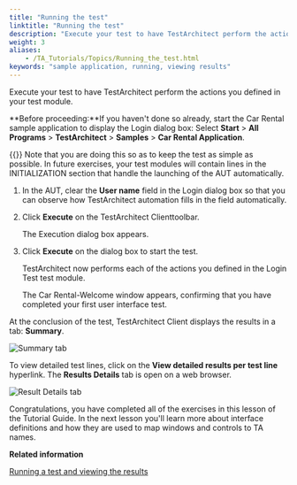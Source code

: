 ```yaml
--- 
title: "Running the test"
linktitle: "Running the test"
description: "Execute your test to have TestArchitect perform the actions you defined in your test module."
weight: 3
aliases: 
    - /TA_Tutorials/Topics/Running_the_test.html
keywords: "sample application, running, viewing results"
---
```


Execute your test to have TestArchitect perform the actions you defined in your test module.

**Before proceeding:**If you haven't done so already, start the Car Rental sample application to display the Login dialog box: Select **Start** \> **All Programs** \> **TestArchitect** \> **Samples** \> **Car Rental Application**.

{{<note>}} Note that you are doing this so as to keep the test as simple as possible. In future exercises, your test modules will contain lines in the INITIALIZATION section that handle the launching of the AUT automatically.

1.  In the AUT, clear the **User name** field in the Login dialog box so that you can observe how TestArchitect automation fills in the field automatically.

2.  Click **Execute** on the TestArchitect Clienttoolbar.

    The Execution dialog box appears.

3.  Click **Execute** on the dialog box to start the test.

    TestArchitect now performs each of the actions you defined in the Login Test test module.

    The Car Rental-Welcome window appears, confirming that you have completed your first user interface test.


At the conclusion of the test, TestArchitect Client displays the results in a tab: **Summary**.

![](/images/TA_Tutorials/Images/tut.Interfacing_with_a_GUI.Test_results_Summary.png "Summary tab")

To view detailed test lines, click on the **View detailed results per test line** hyperlink. The **Results Details** tab is open on a web browser.

![](/images/TA_Tutorials/Images/tut.Interfacing_with_a_GUI.Test_results_Summary.details.png "Result Details tab")

Congratulations, you have completed all of the exercises in this lesson of the Tutorial Guide. In the next lesson you'll learn more about interface definitions and how they are used to map windows and controls to TA names.




**Related information**  


[Running a test and viewing the results](/TA_Tutorials/Topics/Running_a_test.html)

